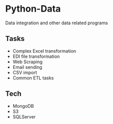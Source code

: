 # Python-Data
Data integration and other data related programs

## Tasks 

* Complex Excel transformation
* EDI file transformation
* Web Scraping
* Email sending
* CSV import
* Common ETL tasks

## Tech

* MongoDB
* S3
* SQLServer
